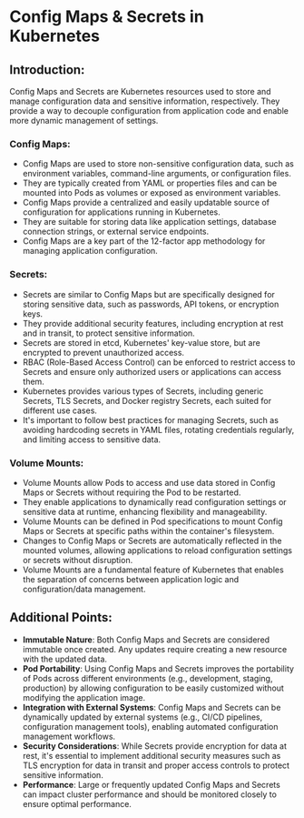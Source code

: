 # Config Maps & Secrets in Kubernetes

## Introduction:
Config Maps and Secrets are Kubernetes resources used to store and manage configuration data and sensitive information, respectively. They provide a way to decouple configuration from application code and enable more dynamic management of settings.

### Config Maps:
- Config Maps are used to store non-sensitive configuration data, such as environment variables, command-line arguments, or configuration files.
- They are typically created from YAML or properties files and can be mounted into Pods as volumes or exposed as environment variables.
- Config Maps provide a centralized and easily updatable source of configuration for applications running in Kubernetes.
- They are suitable for storing data like application settings, database connection strings, or external service endpoints.
- Config Maps are a key part of the 12-factor app methodology for managing application configuration.

### Secrets:
- Secrets are similar to Config Maps but are specifically designed for storing sensitive data, such as passwords, API tokens, or encryption keys.
- They provide additional security features, including encryption at rest and in transit, to protect sensitive information.
- Secrets are stored in etcd, Kubernetes' key-value store, but are encrypted to prevent unauthorized access.
- RBAC (Role-Based Access Control) can be enforced to restrict access to Secrets and ensure only authorized users or applications can access them.
- Kubernetes provides various types of Secrets, including generic Secrets, TLS Secrets, and Docker registry Secrets, each suited for different use cases.
- It's important to follow best practices for managing Secrets, such as avoiding hardcoding secrets in YAML files, rotating credentials regularly, and limiting access to sensitive data.

### Volume Mounts:
- Volume Mounts allow Pods to access and use data stored in Config Maps or Secrets without requiring the Pod to be restarted.
- They enable applications to dynamically read configuration settings or sensitive data at runtime, enhancing flexibility and manageability.
- Volume Mounts can be defined in Pod specifications to mount Config Maps or Secrets at specific paths within the container's filesystem.
- Changes to Config Maps or Secrets are automatically reflected in the mounted volumes, allowing applications to reload configuration settings or secrets without disruption.
- Volume Mounts are a fundamental feature of Kubernetes that enables the separation of concerns between application logic and configuration/data management.

## Additional Points:
- **Immutable Nature**: Both Config Maps and Secrets are considered immutable once created. Any updates require creating a new resource with the updated data.
- **Pod Portability**: Using Config Maps and Secrets improves the portability of Pods across different environments (e.g., development, staging, production) by allowing configuration to be easily customized without modifying the application image.
- **Integration with External Systems**: Config Maps and Secrets can be dynamically updated by external systems (e.g., CI/CD pipelines, configuration management tools), enabling automated configuration management workflows.
- **Security Considerations**: While Secrets provide encryption for data at rest, it's essential to implement additional security measures such as TLS encryption for data in transit and proper access controls to protect sensitive information.
- **Performance**: Large or frequently updated Config Maps and Secrets can impact cluster performance and should be monitored closely to ensure optimal performance.

